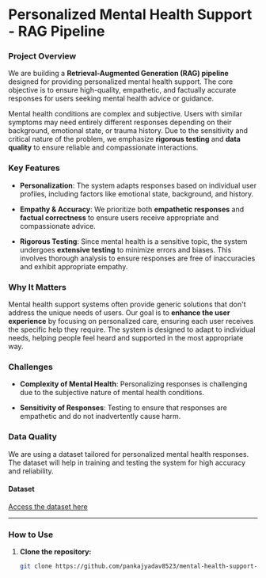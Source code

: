 # Personalized Mental Health Support - RAG Pipeline

### Project Overview

We are building a **Retrieval-Augmented Generation (RAG) pipeline** designed for providing personalized mental health support. The core objective is to ensure high-quality, empathetic, and factually accurate responses for users seeking mental health advice or guidance.

Mental health conditions are complex and subjective. Users with similar symptoms may need entirely different responses depending on their background, emotional state, or trauma history. Due to the sensitivity and critical nature of the problem, we emphasize **rigorous testing** and **data quality** to ensure reliable and compassionate interactions.

### Key Features

- **Personalization**: The system adapts responses based on individual user profiles, including factors like emotional state, background, and history.
  
- **Empathy & Accuracy**: We prioritize both **empathetic responses** and **factual correctness** to ensure users receive appropriate and compassionate advice.

- **Rigorous Testing**: Since mental health is a sensitive topic, the system undergoes **extensive testing** to minimize errors and biases. This involves thorough analysis to ensure responses are free of inaccuracies and exhibit appropriate empathy.

### Why It Matters

Mental health support systems often provide generic solutions that don't address the unique needs of users. Our goal is to **enhance the user experience** by focusing on personalized care, ensuring each user receives the specific help they require. The system is designed to adapt to individual needs, helping people feel heard and supported in the most appropriate way.

### Challenges

- **Complexity of Mental Health**: Personalizing responses is challenging due to the subjective nature of mental health conditions.
  
- **Sensitivity of Responses**: Testing to ensure that responses are empathetic and do not inadvertently cause harm.

### Data Quality

We are using a dataset tailored for personalized mental health responses. The dataset will help in training and testing the system for high accuracy and reliability.

#### Dataset
[Access the dataset here](https://drive.google.com/drive/folders/1XDP35BY1Q7eOUfguUpHbUx5Q4zuDzhyN?usp=sharing)

---

### How to Use

1. **Clone the repository:**

   ```bash
   git clone https://github.com/pankajyadav8523/mental-health-support-rag.git
